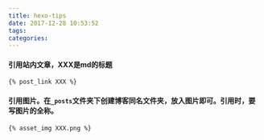 ```yaml
---
title: hexo-tips
date: 2017-12-28 10:53:52
tags:
categories:
---
```


#### 引用站内文章，XXX是md的标题
```
{% post_link XXX %}
```

#### 引用图片。在`_posts`文件夹下创建博客同名文件夹，放入图片即可。引用时，要写图片的全称。
```
{% asset_img XXX.png %}
```
